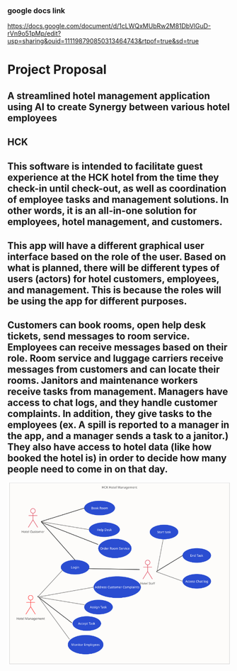 ### google docs link
https://docs.google.com/document/d/1cLWQxMUbRw2M81DbVlGuD-rVn9o51pMp/edit?usp=sharing&ouid=111198790850313464743&rtpof=true&sd=true

# Project Proposal

## A streamlined hotel management application using AI to create Synergy between various hotel employees 


## HCK

## This software is intended to facilitate guest experience at the HCK hotel from the time they check-in until check-out, as well as coordination of employee tasks and management solutions. In other words, it is an all-in-one solution for employees, hotel management, and customers.

## This app will have a different graphical user interface based on the role of the user. Based on what is planned, there will be different types of users (actors) for hotel customers, employees, and management. This is because the roles will be using the app for different purposes. 

## Customers can book rooms, open help desk tickets, send messages to room service. Employees can receive messages based on their role. Room service and luggage carriers receive messages from customers and can locate their rooms. Janitors and maintenance workers receive tasks from management. Managers have access to chat logs, and they handle customer complaints. In addition, they give tasks to the employees (ex. A spill is reported to a manager in the app, and a manager sends a task to a janitor.) They also have access to hotel data (like how booked the hotel is) in order to decide how many people need to come in on that day.

![User Case Diagram](https://raw.githubusercontent.com/ChrisJacobs2/csc-340-project-proposal-HCK/master/user%20case%20diagram.png)
